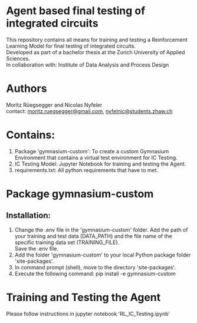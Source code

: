 # Agent based final testing of integrated circuits
This repository contains all means for training and testing a Reinforcement Learning Model for final testing of integrated circuits.\
Developed as part of a bachelor thesis at the Zurich University of Applied Sciences.\
In collaboration with: Institute of Data Analysis and Process Design
# Authors
Moritz Rüegsegger and Nicolas Nyfeler\
contact: moritz.ruegsegger@gmail.com, nyfelnic@students.zhaw.ch
# Contains:
1) Package 'gymnasium-custom': To create a custom Gymnasium Environment that contains a virtual test environment for IC Testing.
2) IC Testing Model: Jupyter Notebook for training and testing the Agent.
3) requirements.txt: All python requirements that have to met.
# Package gymnasium-custom
## Installation:
1) Change the .env file in the 'gymnasium-custom' folder. Add the path of your training and test data (DATA_PATH) and the file name of the specific training data set (TRAINING_FILE).\
Save the .env file.
2) Add the folder 'gymnasium-custom' to your local Python package folder 'site-packages'.
3) In command prompt (shell), move to the directory 'site-packages'.
4) Execute the following command: pip install -e gymnasium-custom
# Training and Testing the Agent
Please follow instructions in jupyter notebook 'RL_IC_Testing.ipynb'
